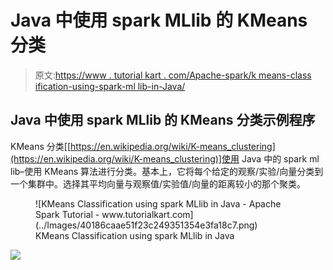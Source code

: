 # Java 中使用 spark MLlib 的 KMeans 分类

> 原文:[https://www . tutorial kart . com/Apache-spark/k means-class ification-using-spark-ml lib-in-Java/](https://www.tutorialkart.com/apache-spark/kmeans-classification-using-spark-mllib-in-java/)

## Java 中使用 spark MLlib 的 KMeans 分类示例程序

KMeans 分类[[https://en.wikipedia.org/wiki/K-means_clustering](https://en.wikipedia.org/wiki/K-means_clustering)]使用 Java 中的 spark ml lib–使用 KMeans 算法进行分类。基本上，它将每个给定的观察/实验/向量分类到一个集群中。选择其平均向量与观察值/实验值/向量的距离较小的那个聚类。

<figure class="aligncenter">![KMeans Classification using spark MLlib in Java - Apache Spark Tutorial - www.tutorialkart.com](../Images/40186caae51f23c249351354e3fa18c7.png)

<figcaption>KMeans Classification using spark MLlib in Java</figcaption>

</figure>

[![](../Images/925da31b32d6bc3827932f6c8afb11bb.png)](https://www.tutorialkart.com/)